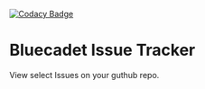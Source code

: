 [![Codacy Badge](https://api.codacy.com/project/badge/Grade/1eae8a9801364fdf94b65e07c10b2a4b)](https://www.codacy.com/app/pingevt/bluecadet_issue_tracker?utm_source=github.com&amp;utm_medium=referral&amp;utm_content=bluecadet/bluecadet_issue_tracker&amp;utm_campaign=Badge_Grade)

# Bluecadet Issue Tracker

View select Issues on your guthub repo.